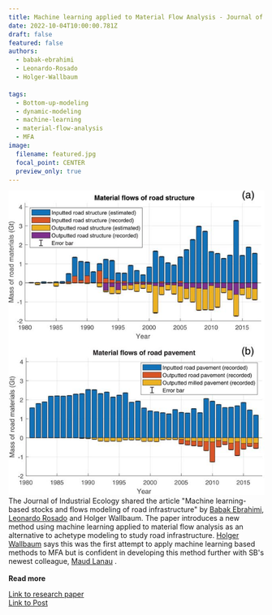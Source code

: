```yaml
---
title: Machine learning applied to Material Flow Analysis - Journal of Industrial ecology spotlight
date: 2022-10-04T10:00:00.781Z
draft: false
featured: false
authors:
  - babak-ebrahimi
  - Leonardo-Rosado  
  - Holger-Wallbaum
  
tags:
  - Bottom-up-modeling
  - dynamic-modeling
  - machine-learning
  - material-flow-analysis
  - MFA
image:
  filename: featured.jpg
  focal_point: CENTER
  preview_only: true
---
```

![Material flows in and out of road structures and pavements between 1980 and 2017. Underlying data for Figure 3 are available in a table entitled “Figure 3” of Supporting Information S2](featured.jpg)
The Journal of Industrial Ecology shared the article "Machine learning-based stocks and flows modeling of road infrastructure" by [Babak Ebrahimi](https://orcid.org/0000-0002-3086-0816), [Leonardo Rosado]() and Holger Wallbaum.
The paper introduces a new method using machine learning applied to material flow analysis as an alternative to achetype modeling to study road infrastructure.
[Holger Wallbaum](https://sb.chalmers.se/author/holger-wallbaum/) says this was the first attempt to apply machine learning based methods to MFA but is confident in developing this method further with SB's newest colleague, [Maud Lanau](https://sb.chalmers.se/author/maud-lanau/) .
<br> </br>
<strong> Read more </strong>
 
[Link to research paper](https://doi.org/10.1111/jiec.13232)  
[Link to Post](https://www.linkedin.com/comm/feed/update/urn%3Ali%3Aactivity%3A6983098260374663168?midToken=AQHuUKW6n0jZzA&midSig=3Y6ksfeig2qas1&trk=eml-email_notification_single_mentioned_you_in_this_01-notifications-1-hero%7Ecard%7Efeed&trkEmail=eml-email_notification_single_mentioned_you_in_this_01-notifications-1-hero%7Ecard%7Efeed-null-eh7jy%7El8uf8bev%7Esx-null-voyagerOffline&lipi=urn%3Ali%3Apage%3Aemail_email_notification_single_mentioned_you_in_this_01%3BCg2WOIvGTBKjll%2BYdDvJUQ%3D%3D)  

